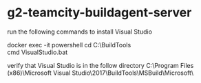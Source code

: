 # g2-teamcity-buildagent-server

run the following commands to install Visual Studio

docker exec -it <containerName> powershell
cd C:\BuildTools\
cmd
VisualStudio.bat
  
  
 verify that Visual Studio is in the follow directory
 C:\Program Files (x86)\Microsoft Visual Studio\2017\BuildTools\MSBuild\Microsoft\
